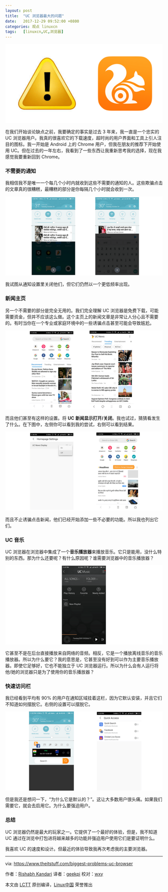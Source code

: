 ```yaml
---
layout: post
title:	"UC 浏览器最大的问题"
date:	2017-12-29 09:52:00 +0800 
categories:	观点 linuxcn 
tags:	[linuxcn,UC,浏览器]
---
```



![](/Asserts/Images/album/201712/27/105427vo5izikyryn44jkm.png)


在我们开始谈论缺点之前，我要确定的事实是过去 3 年来，我一直是一个忠实的 UC 浏览器用户。我真的很喜欢它的下载速度，超时尚的用户界面和工具上引人注目的图标。我一开始是 Android 上的 Chrome 用户，但我在朋友的推荐下开始使用 UC。但在过去的一年左右，我看到了一些东西让我重新思考我的选择，现在我感觉我要重新回到 Chrome。


### 不需要的**通知**


我相信我不是唯一一个每几个小时内就收到这些不需要的通知的人。这些欺骗点击的文章真的很糟糕，最糟糕的部分是你每隔几个小时就会收到一次。


[![uc browser's annoying ads notifications](/Asserts/Images/album/201712/27/105427iudsdz7i7ihiuhxh.png)](http://www.theitstuff.com/wp-content/uploads/2017/10/Untitled-design-6.png)


我试图从通知设置里关闭他们，但它们仍然以一个更低频率出现。


### **新闻主页**


另一个不需要的部分是完全无用的。我们完全理解 UC 浏览器是免费下载，可能需要资金，但并不应该这么做。这个主页上的新闻文章是非常让人分心且不需要的。有时当你在一个专业或家庭环境中的一些诱骗点击甚至可能会导致尴尬。


[![uc browser's embarrassing news homepage](/Asserts/Images/album/201712/27/105428m8ygekgarbbrr9le.png)](http://www.theitstuff.com/wp-content/uploads/2017/10/Untitled-design-1-1.png)


而且他们甚至有这样的设置。将 **UC** **新闻显示打开/关闭**。我也试过，猜猜看发生了什么。在下图中，左侧你可以看到我的尝试，右侧可以看到结果。


[![uc browser homepage settings](/Asserts/Images/album/201712/27/105429duz5dp2uq2pabud3.png)](http://www.theitstuff.com/wp-content/uploads/2017/12/uceffort.png)


而且不止诱骗点击新闻，他们已经开始添加一些不必要的功能。所以我也列出它们。


### UC **音乐**


UC 浏览器在浏览器中集成了一个**音乐播放器**来播放音乐。它只是能用，没什么特别的东西。那为什么还要呢？有什么原因呢？谁需要浏览器中的音乐播放器？


[![uc browser adds uc music player](/Asserts/Images/album/201712/27/105429ak3y2gxgkiilfllp.png)](http://www.theitstuff.com/wp-content/uploads/2017/10/Untitled-design-3-1.png)


它甚至不是在后台直接播放来自网络的音频。相反，它是一个播放离线音乐的音乐播放器。所以为什么要它？我的意思是，它甚至没有好到可以作为主要音乐播放器。即使它足够好，它也不能独立于 UC 浏览器运行。所以为什么会有人运行将他/她的浏览器只是为了使用你的音乐播放器？


### **快速**访问栏


我已经看到平均有 90% 的用户在通知区域挂着这栏，因为它默认安装，并且它们不知道如何摆脱它。右侧的设置可以摆脱它。


[![uc browser annoying quick access bar](/Asserts/Images/album/201712/27/105430brgw9eo6eoo8eons.png)](http://www.theitstuff.com/wp-content/uploads/2017/10/Untitled-design-4-1.png)


但是我还是想问一下，“为什么它是默认的？”。这让大多数用户很头痛。如果我们需要它，就会去启用它。为什么要强迫用户。


### 总结


UC 浏览器仍然是最大的玩家之一。它提供了一个最好的体验，但是，我不知道 UC 通过在浏览中打包进将越来越多的功能并强迫用户使用它们是要证明什么。


我喜欢 UC 的速度和设计。但最近的体验导致我再次考虑我的主要浏览器。




---


via: <https://www.theitstuff.com/biggest-problems-uc-browser>


作者：[Rishabh Kandari](https://www.theitstuff.com/author/reevkandari) 译者：[geekpi](https://github.com/geekpi) 校对：[wxy](https://github.com/wxy)


本文由 [LCTT](https://github.com/LCTT/TranslateProject) 原创编译，[Linux中国](https://linux.cn/) 荣誉推出
